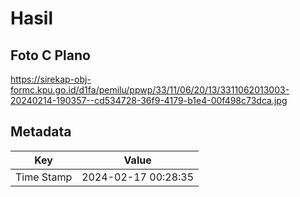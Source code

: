 # Hasil

## Foto C Plano

https://sirekap-obj-formc.kpu.go.id/d1fa/pemilu/ppwp/33/11/06/20/13/3311062013003-20240214-190357--cd534728-36f9-4179-b1e4-00f498c73dca.jpg


## Metadata

| Key        | Value               |
| ---------- | ------------------- |
| Time Stamp | 2024-02-17 00:28:35 |



